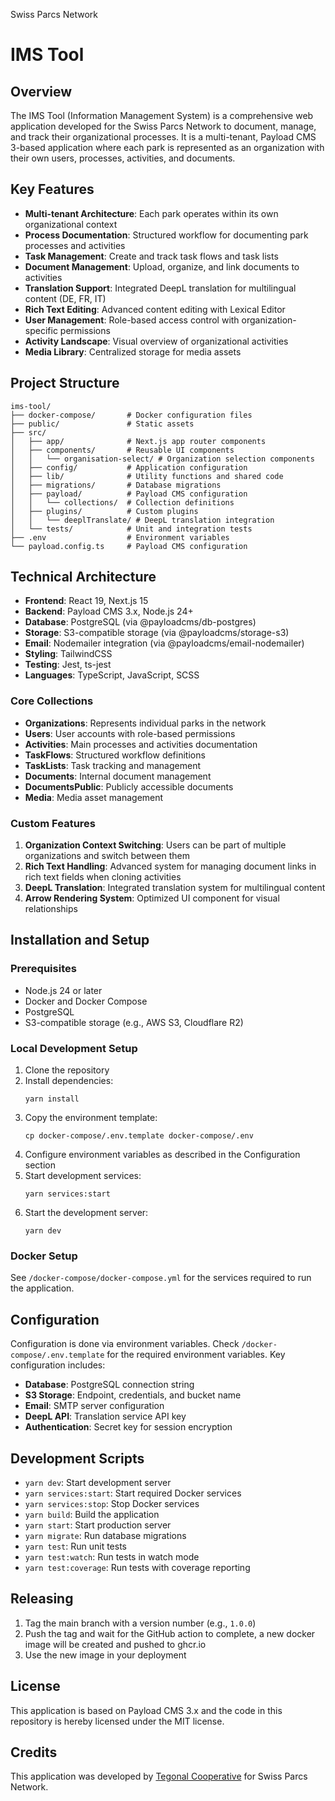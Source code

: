 Swiss Parcs Network

# IMS Tool

## Overview

The IMS Tool (Information Management System) is a comprehensive web application developed for the Swiss Parcs Network to document, manage, and track their organizational processes. It is a multi-tenant, Payload CMS 3-based application where each park is represented as an organization with their own users, processes, activities, and documents.

## Key Features

- **Multi-tenant Architecture**: Each park operates within its own organizational context
- **Process Documentation**: Structured workflow for documenting park processes and activities
- **Task Management**: Create and track task flows and task lists
- **Document Management**: Upload, organize, and link documents to activities
- **Translation Support**: Integrated DeepL translation for multilingual content (DE, FR, IT)
- **Rich Text Editing**: Advanced content editing with Lexical Editor
- **User Management**: Role-based access control with organization-specific permissions
- **Activity Landscape**: Visual overview of organizational activities
- **Media Library**: Centralized storage for media assets

## Project Structure

```
ims-tool/
├── docker-compose/       # Docker configuration files
├── public/               # Static assets
├── src/
│   ├── app/              # Next.js app router components
│   ├── components/       # Reusable UI components
│   │   └── organisation-select/ # Organization selection components
│   ├── config/           # Application configuration
│   ├── lib/              # Utility functions and shared code
│   ├── migrations/       # Database migrations
│   ├── payload/          # Payload CMS configuration
│   │   └── collections/  # Collection definitions
│   ├── plugins/          # Custom plugins
│   │   └── deeplTranslate/ # DeepL translation integration
│   └── tests/            # Unit and integration tests
├── .env                  # Environment variables
└── payload.config.ts     # Payload CMS configuration
```

## Technical Architecture

- **Frontend**: React 19, Next.js 15
- **Backend**: Payload CMS 3.x, Node.js 24+
- **Database**: PostgreSQL (via @payloadcms/db-postgres)
- **Storage**: S3-compatible storage (via @payloadcms/storage-s3)
- **Email**: Nodemailer integration (via @payloadcms/email-nodemailer)
- **Styling**: TailwindCSS
- **Testing**: Jest, ts-jest
- **Languages**: TypeScript, JavaScript, SCSS

### Core Collections

- **Organizations**: Represents individual parks in the network
- **Users**: User accounts with role-based permissions
- **Activities**: Main processes and activities documentation
- **TaskFlows**: Structured workflow definitions
- **TaskLists**: Task tracking and management
- **Documents**: Internal document management
- **DocumentsPublic**: Publicly accessible documents
- **Media**: Media asset management

### Custom Features

1. **Organization Context Switching**: Users can be part of multiple organizations and switch between them
2. **Rich Text Handling**: Advanced system for managing document links in rich text fields when cloning activities
3. **DeepL Translation**: Integrated translation system for multilingual content
4. **Arrow Rendering System**: Optimized UI component for visual relationships

## Installation and Setup

### Prerequisites

- Node.js 24 or later
- Docker and Docker Compose
- PostgreSQL 
- S3-compatible storage (e.g., AWS S3, Cloudflare R2)

### Local Development Setup

1. Clone the repository
2. Install dependencies:
   ```
   yarn install
   ```
3. Copy the environment template:
   ```
   cp docker-compose/.env.template docker-compose/.env
   ```
4. Configure environment variables as described in the Configuration section
5. Start development services:
   ```
   yarn services:start
   ```
6. Start the development server:
   ```
   yarn dev
   ```

### Docker Setup

See `/docker-compose/docker-compose.yml` for the services required to run the application.

## Configuration

Configuration is done via environment variables. Check `/docker-compose/.env.template` for the required environment variables.
Key configuration includes:

- **Database**: PostgreSQL connection string
- **S3 Storage**: Endpoint, credentials, and bucket name
- **Email**: SMTP server configuration
- **DeepL API**: Translation service API key
- **Authentication**: Secret key for session encryption

## Development Scripts

- `yarn dev`: Start development server
- `yarn services:start`: Start required Docker services
- `yarn services:stop`: Stop Docker services
- `yarn build`: Build the application
- `yarn start`: Start production server
- `yarn migrate`: Run database migrations
- `yarn test`: Run unit tests
- `yarn test:watch`: Run tests in watch mode
- `yarn test:coverage`: Run tests with coverage reporting

## Releasing

1. Tag the main branch with a version number (e.g., `1.0.0`)
2. Push the tag and wait for the GitHub action to complete, a new docker image will be created and pushed to ghcr.io
3. Use the new image in your deployment

## License

This application is based on Payload CMS 3.x and the code in this repository is hereby licensed under the MIT license.

## Credits

This application was developed by [Tegonal Cooperative](https://tegonal.com) for Swiss Parcs Network.
